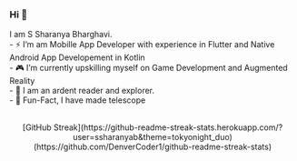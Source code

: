 ### Hi 👋
<p>
  I am S Sharanya Bharghavi.
   <br>
  - ⚡️ I’m am Mobille App Developer with experience in Flutter and Native Android App Developement in Kotlin<br>
  - 🎮 I’m currently upskilling myself on Game Development and Augmented Reality<br>
  - 🌱 I am an ardent reader and explorer.<br>
  - 🔭 Fun-Fact, I have made telescope<br><br>
  <p align="center">
  [GitHub Streak](https://github-readme-streak-stats.herokuapp.com/?user=ssharanyab&theme=tokyonight_duo) (https://github.com/DenverCoder1/github-readme-streak-stats)
  </p>

</p>




